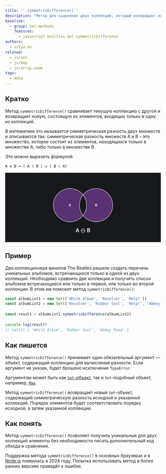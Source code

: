 ```yaml
---
title: "`.symmetricDifference()`"
description: "Метод для сравнения двух коллекций, который возвращает новую коллекцию с элементами, встречающимися только в одной из коллекций."
baseline:
  - group: set-methods
    features:
      - javascript.builtins.Set.symmetricDifference
authors:
  - vitya-ne
related:
  - js/set
  - js/map
  - js/array-some
tags:
  - doka
---
```


## Кратко

Метод `symmetricDifference()` сравнивает текущую коллекцию с другой и возвращает новую, состоящую из элементов, входящих только в одну из коллекций.

В математике это называется симметрическая разность двух множеств и описывается так: симметрическая разность множеств A и B – это множество, которое состоит из элементов, находящихся только в множестве А, либо только в множестве B.

Это можно выразить формулой:

```
A ⊖ B = ( A \ B ) ∪ ( B \ A)
```

![Симметрическая разность двух множеств](images/set-symmetric-difference.png)

## Пример

Два коллекционера винилов The Beatles решили создать перечень уникальных альбомов, встречающихся только в одной из двух коллекций. Необходимо сравнить две коллекции и получить список альбомов встречающиеся или только в первой, или только во второй коллекции. В этом им поможет метод `symmetricDifference()`:

```js
const albumList1 = new Set(['White Album', 'Revolver', 'Help!'])
const albumList2 = new Set(['Revolver', 'Rubber Soul', 'Help!', 'Abbey Road'])

const result = albumList1.symmetricDifference(albumList2)

console.log(result)
// Set(3) { 'White Album', 'Rubber Soul', 'Abbey Road' }
```

## Как пишется

Метод `symmetricDifference()` принимает один обязательный аргумент — объект, содержащий коллекцию для вычисления разности. Если аргумент не указан, будет брошено исключение `TypeError`.

Аргументом может быть как [`Set`-объект](/js/set/), так и `Set`-подобный объект, например, [`Map`](/js/map/).

Метод `symmetricDifference()` возвращает новый `Set`-объект, содержащий симметрическую разность исходной и указанной коллекций. Порядок элементов будет соответствовать порядку исходной, а затем указанной коллекции.

## Как понять

Метод `symmetricDifference()` позволяет получить уникальные для двух коллекций элементы без необходимости писать дополнительный код обхода и сравнения.

Поддержка метода `symmetricDifference()` в основных браузерах и в [Node.js](/tools/nodejs/) появилась в 2024 году. Попытка использовать метод в более ранних версиях приведёт к ошибке.

